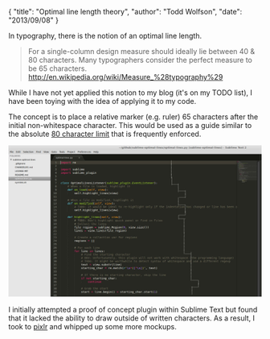 {
  "title": "Optimal line length theory",
  "author": "Todd Wolfson",
  "date": "2013/09/08"
}

In typography, there is the notion of an optimal line length.

> For a single-column design measure should ideally lie between 40 & 80 characters. Many typographers consider the perfect measure to be 65 characters.
> &nbsp;
> http://en.wikipedia.org/wiki/Measure_%28typography%29

While I have not yet applied this notion to my blog (it's on my TODO list), I have been toying with the idea of applying it to my code.

The concept is to place a relative marker (e.g. ruler) 65 characters after the initial non-whitespace character. This would be used as a guide similar to the absolute [80 character limit][] that is frequently enforced.

[80 character limit]: http://en.wikipedia.org/wiki/Characters_per_line

[![Optimal line length sketch][continuous]][continuous]

[continuous]: /public/images/articles/optimal-line-length-theory/optimal-ruler-continuous.jpg

I initially attempted a proof of concept plugin within Sublime Text but found that it lacked the ability to draw outside of written characters. As a result, I took to [pixlr][] and whipped up some more mockups.

[pixlr]: http://pixlr.com/editor/